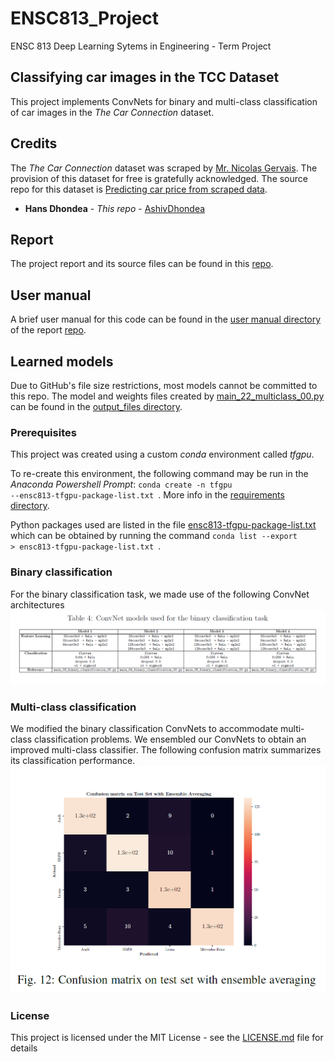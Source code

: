 # ENSC813_Project
ENSC 813 Deep Learning Sytems in Engineering - Term Project

## Classifying car images in the TCC Dataset
This project implements ConvNets for binary and multi-class classification of car images in the *The Car Connection* dataset.

## Credits
The *The Car Connection* dataset was scraped by [Mr. Nicolas Gervais](https://github.com/nicolas-gervais). The provision of this dataset for free is gratefully acknowledged. The source repo for this dataset is [Predicting car price from scraped data](https://github.com/nicolas-gervais/predicting-car-price-from-scraped-data).

* **Hans Dhondea** - *This repo* - [AshivDhondea](https://github.com/AshivDhondea)

## Report
The project report and its source files can be found in this [repo](https://github.com/AshivDhondea/ENSC813_report).

## User manual
A brief user manual for this code can be found in the [user manual directory](https://github.com/AshivDhondea/ENSC813_report/tree/master/user_manual) of the report [repo](https://github.com/AshivDhondea/ENSC813_report).

## Learned models
Due to GitHub's file size restrictions, most models cannot be committed to this repo. The model and weights files created by [main_22_multiclass_00.py](https://github.com/AshivDhondea/ENSC813_Project/blob/master/scripts/main_22_multiclass_00.py) can be found in the [output_files directory](https://github.com/AshivDhondea/ENSC813_Project/tree/master/output_files).

### Prerequisites
This project was created using a custom *conda* environment called *tfgpu*. 

To re-create this environment, the following command may be run in the *Anaconda Powershell Prompt*: <code>conda create -n tfgpu --ensc813-tfgpu-package-list.txt </code>. More info in the [requirements directory](https://github.com/AshivDhondea/ENSC813_Project/tree/master/requirements).

Python packages used are listed in the file [ensc813-tfgpu-package-list.txt](https://github.com/AshivDhondea/ENSC813_Project/blob/master/requirements/ensc813-tfgpu-package-list.txt) which can be obtained by running the command <code>conda list --export > ensc813-tfgpu-package-list.txt </code>.

### Binary classification
For the binary classification task, we made use of the following ConvNet architectures
![ConvNet architecture](https://github.com/AshivDhondea/ENSC813_Project/blob/master/output_files/table4.png)

### Multi-class classification
We modified the binary classification ConvNets to accommodate multi-class classification problems. We ensembled our ConvNets to obtain an improved multi-class classifier. The following confusion matrix summarizes its classification performance.
![Confusion Matrix](https://github.com/AshivDhondea/ENSC813_Project/blob/master/output_files/confusionmatrix.png)

### License

This project is licensed under the MIT License - see the [LICENSE.md](https://github.com/AshivDhondea/ENSC813_Project/blob/master/LICENSE) file for details
